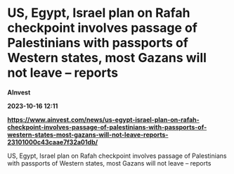 # US, Egypt, Israel plan on Rafah checkpoint involves passage of Palestinians with passports of Western states, most Gazans will not leave – reports
**AInvest**

**2023-10-16 12:11**

**https://www.ainvest.com/news/us-egypt-israel-plan-on-rafah-checkpoint-involves-passage-of-palestinians-with-passports-of-western-states-most-gazans-will-not-leave-reports-23101000c43caae7f32a01db/**

US, Egypt, Israel plan on Rafah checkpoint involves passage of Palestinians with passports of Western states, most Gazans will not leave – reports